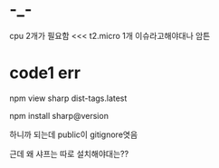 # -_-
cpu 2개가 필요함 <<< t2.micro 1개  이슈라고해야대나 암튼


# code1 err
<!-- npm i sharp  -->

npm view sharp dist-tags.latest

npm install sharp@version 

하니까 되는데 public이 gitignore엿음

근데 왜 샤프는 따로 설치해야대는??
